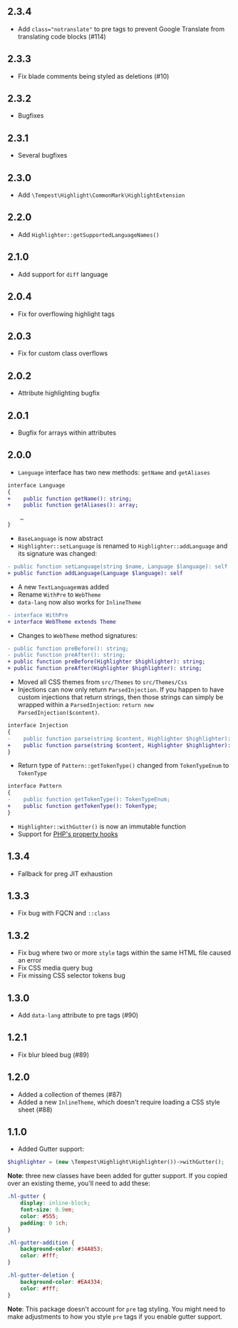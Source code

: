 ## 2.3.4

- Add `class="notranslate"` to pre tags to prevent Google Translate from translating code blocks (#114)

## 2.3.3

- Fix blade comments being styled as deletions (#10)

## 2.3.2 

- Bugfixes

## 2.3.1

- Several bugfixes

## 2.3.0

- Add `\Tempest\Highlight\CommonMark\HighlightExtension`

## 2.2.0

- Add `Highlighter::getSupportedLanguageNames()`

## 2.1.0

- Add support for `diff` language

## 2.0.4

- Fix for overflowing highlight tags

## 2.0.3

- Fix for custom class overflows

## 2.0.2

- Attribute highlighting bugfix

## 2.0.1

- Bugfix for arrays within attributes

## 2.0.0

- `Language` interface has two new methods: `getName` and `getAliases`

```diff
interface Language
{
+    public function getName(): string;
+    public function getAliases(): array;

    …
}
```

- `BaseLanguage` is now abstract
- `Highlighter::setLanguage` is renamed to `Highlighter::addLanguage` and its signature was changed:

```diff
- public function setLanguage(string $name, Language $language): self
+ public function addLanguage(Language $language): self
```

- A new `TextLanguage`was added
- Rename `WithPre` to `WebTheme`
- `data-lang` now also works for `InlineTheme`

```diff
- interface WithPre
+ interface WebTheme extends Theme
```

- Changes to `WebTheme` method signatures:

```diff
- public function preBefore(): string;
- public function preAfter(): string;
+ public function preBefore(Highlighter $highlighter): string;
+ public function preAfter(Highlighter $highlighter): string;
```

- Moved all CSS themes from `src/Themes` to `src/Themes/Css`
- Injections can now only return `ParsedInjection`. If you happen to have custom injections that return strings, then those strings can simply be wrapped within a `ParsedInjection`: `return new ParsedInjection($content)`.

```diff
interface Injection
{
-    public function parse(string $content, Highlighter $highlighter): string|ParsedInjection;
+    public function parse(string $content, Highlighter $highlighter): ParsedInjection;
}
```

- Return type of `Pattern::getTokenType()` changed from `TokenTypeEnum` to `TokenType`

```diff
interface Pattern
{
-    public function getTokenType(): TokenTypeEnum;
+    public function getTokenType(): TokenType;
}
```

- `Highlighter::withGutter()` is now an immutable function
- Support for [PHP's property hooks](https://wiki.php.net/rfc/property-hooks)

## 1.3.4

- Fallback for preg JIT exhaustion

## 1.3.3

- Fix bug with FQCN and `::class`

## 1.3.2

- Fix bug where two or more `style` tags within the same HTML file caused an error
- Fix CSS media query bug
- Fix missing CSS selector tokens bug

## 1.3.0

- Add `data-lang` attribute to pre tags (#90)

## 1.2.1

- Fix blur bleed bug (#89)

## 1.2.0

- Added a collection of themes (#87)
- Added a new `InlineTheme`, which doesn't require loading a CSS style sheet (#88)

## 1.1.0

- Added Gutter support:

```php
$highlighter = (new \Tempest\Highlight\Highlighter())->withGutter();
```

**Note**: three new classes have been added for gutter support. If you copied over an existing theme, you'll need to add these:

```css
.hl-gutter {
    display: inline-block;
    font-size: 0.9em;
    color: #555;
    padding: 0 1ch;
}

.hl-gutter-addition {
    background-color: #34A853;
    color: #fff;
}

.hl-gutter-deletion {
    background-color: #EA4334;
    color: #fff;
}
```

**Note**: This package doesn't account for `pre` tag styling. You might need to make adjustments to how you style `pre` tags if you enable gutter support.